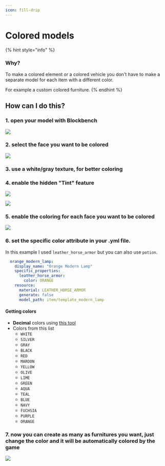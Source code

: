```yaml
---
icon: fill-drip
---
```


# Colored models

{% hint style="info" %}
### Why?

To make a colored element or a colored vehicle you don't have to make a separate model for each item with a different color.

For example a custom colored furniture.
{% endhint %}

## How can I do this?

### 1. open your model with Blockbench

![](../../.gitbook/assets/image_\(79\).png)

### 2. select the face you want to be colored

![](../../.gitbook/assets/image_\(80\).png)

### 3. use a white/gray texture, for better coloring

### 4. enable the hidden "Tint" feature

![](../../.gitbook/assets/image_\(81\).png)

![](../../.gitbook/assets/image_\(83\).png)

### 5. enable the coloring for each face you want to be colored

![](../../.gitbook/assets/image_\(85\).png)

### 6. set the specific color attribute in your .yml file.

In this example I used `leather_horse_armor` but you can also use `potion`.

```yaml
  orange_modern_lamp:
    display_name: "Orange Modern Lamp"
    specific_properties:
      leather_horse_armor:
        color: ORANGE
    resource:
      material: LEATHER_HORSE_ARMOR
      generate: false
      model_path: item/template_modern_lamp
```

#### Getting colors

* **Decimal** colors using [this tool](https://www.mathsisfun.com/hexadecimal-decimal-colors.html)
* Colors from this list
  * `WHITE`
  * `SILVER`
  * `GRAY`
  * `BLACK`
  * `RED`
  * `MAROON`
  * `YELLOW`
  * `OLIVE`
  * `LIME`
  * `GREEN`
  * `AQUA`
  * `TEAL`
  * `BLUE`
  * `NAVY`
  * `FUCHSIA`
  * `PURPLE`
  * `ORANGE`

### 7. now you can create as many as furnitures you want, just change the color and it will be automatically colored by the game

![](../../.gitbook/assets/image_\(86\).png)
